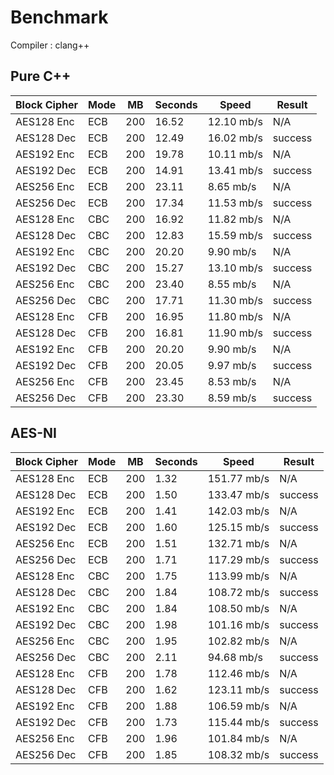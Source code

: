# Benchmark

Compiler : clang++

## Pure C++

| Block Cipher | Mode | MB | Seconds | Speed | Result |
| ------------ | ---- | -- | ------- | ----- | ------ |
| AES128 Enc | ECB | 200 | 16.52 | 12.10 mb/s | N/A |
| AES128 Dec | ECB | 200 | 12.49 | 16.02 mb/s | success |
| AES192 Enc | ECB | 200 | 19.78 | 10.11 mb/s | N/A |
| AES192 Dec | ECB | 200 | 14.91 | 13.41 mb/s | success |
| AES256 Enc | ECB | 200 | 23.11 | 8.65 mb/s | N/A |
| AES256 Dec | ECB | 200 | 17.34 | 11.53 mb/s | success |
| AES128 Enc | CBC | 200 | 16.92 | 11.82 mb/s | N/A |
| AES128 Dec | CBC | 200 | 12.83 | 15.59 mb/s | success |
| AES192 Enc | CBC | 200 | 20.20 | 9.90 mb/s | N/A |
| AES192 Dec | CBC | 200 | 15.27 | 13.10 mb/s | success |
| AES256 Enc | CBC | 200 | 23.40 | 8.55 mb/s | N/A |
| AES256 Dec | CBC | 200 | 17.71 | 11.30 mb/s | success |
| AES128 Enc | CFB | 200 | 16.95 | 11.80 mb/s | N/A |
| AES128 Dec | CFB | 200 | 16.81 | 11.90 mb/s | success |
| AES192 Enc | CFB | 200 | 20.20 | 9.90 mb/s | N/A |
| AES192 Dec | CFB | 200 | 20.05 | 9.97 mb/s | success |
| AES256 Enc | CFB | 200 | 23.45 | 8.53 mb/s | N/A |
| AES256 Dec | CFB | 200 | 23.30 | 8.59 mb/s | success |

## AES-NI

| Block Cipher | Mode | MB | Seconds | Speed | Result |
| ------------ | ---- | -- | ------- | ----- | ------ |
| AES128 Enc | ECB | 200 | 1.32 | 151.77 mb/s | N/A |
| AES128 Dec | ECB | 200 | 1.50 | 133.47 mb/s | success |
| AES192 Enc | ECB | 200 | 1.41 | 142.03 mb/s | N/A |
| AES192 Dec | ECB | 200 | 1.60 | 125.15 mb/s | success |
| AES256 Enc | ECB | 200 | 1.51 | 132.71 mb/s | N/A |
| AES256 Dec | ECB | 200 | 1.71 | 117.29 mb/s | success |
| AES128 Enc | CBC | 200 | 1.75 | 113.99 mb/s | N/A |
| AES128 Dec | CBC | 200 | 1.84 | 108.72 mb/s | success |
| AES192 Enc | CBC | 200 | 1.84 | 108.50 mb/s | N/A |
| AES192 Dec | CBC | 200 | 1.98 | 101.16 mb/s | success |
| AES256 Enc | CBC | 200 | 1.95 | 102.82 mb/s | N/A |
| AES256 Dec | CBC | 200 | 2.11 | 94.68 mb/s | success |
| AES128 Enc | CFB | 200 | 1.78 | 112.46 mb/s | N/A |
| AES128 Dec | CFB | 200 | 1.62 | 123.11 mb/s | success |
| AES192 Enc | CFB | 200 | 1.88 | 106.59 mb/s | N/A |
| AES192 Dec | CFB | 200 | 1.73 | 115.44 mb/s | success |
| AES256 Enc | CFB | 200 | 1.96 | 101.84 mb/s | N/A |
| AES256 Dec | CFB | 200 | 1.85 | 108.32 mb/s | success |
